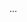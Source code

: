 <!DOCTYPE html>
<html>
<head>
  <title>Title</title>
  <link href="style.css" type="text/css" rel="stylesheet">
  <meta name="viewport" content="width=device-width, initial-scale=1.0">
  <meta charset="utf-8">
</head>
<body>
  ...
</body>
</html>
